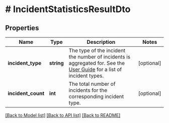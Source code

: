 # # IncidentStatisticsResultDto

## Properties

Name | Type | Description | Notes
------------ | ------------- | ------------- | -------------
**incident_type** | **string** | The type of the incident the number of incidents is aggregated for. See the [User Guide](https://docs.camunda.org/manual/7.15/user-guide/process-engine/incidents/#incident-types) for a list of incident types. | [optional]
**incident_count** | **int** | The total number of incidents for the corresponding incident type. | [optional]

[[Back to Model list]](../../README.md#models) [[Back to API list]](../../README.md#endpoints) [[Back to README]](../../README.md)
